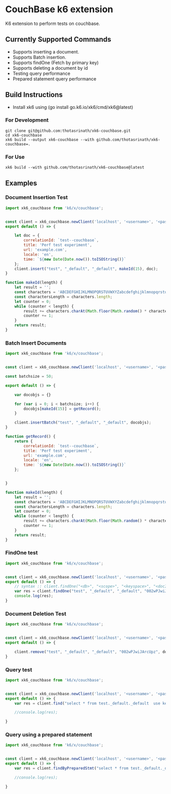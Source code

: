 # CouchBase k6 extension

K6 extension to perform tests on couchbase.

## Currently Supported Commands

- Supports inserting a document.
- Supports Batch insertion.
- Supports findOne (Fetch by primary key)
- Supports deleting a document by id
- Testing query performance
- Prepared statement query performance

## Build Instructions

- Install xk6 using (go install go.k6.io/xk6/cmd/xk6@latest)
### For Development
```shell
git clone git@github.com:thotasrinath/xk6-couchbase.git
cd xk6-couchbase
xk6 build --output xk6-couchbase --with github.com/thotasrinath/xk6-couchbase=.
```
### For Use
```shell
xk6 build --with github.com/thotasrinath/xk6-couchbase@latest
```

## Examples
### Document Insertion Test
```js
import xk6_couchbase from 'k6/x/couchbase';


const client = xk6_couchbase.newClient('localhost', '<username>', '<password>');
export default () => {

    let doc = {
        correlationId: `test--couchbase`,
        title: 'Perf test experiment',
        url: 'example.com',
        locale: 'en',
        time: `${new Date(Date.now()).toISOString()}`
    };
    client.insert("test", "_default", "_default", makeId(15), doc);
}

function makeId(length) {
    let result = '';
    const characters = 'ABCDEFGHIJKLMNOPQRSTUVWXYZabcdefghijklmnopqrstuvwxyz0123456789';
    const charactersLength = characters.length;
    let counter = 0;
    while (counter < length) {
        result += characters.charAt(Math.floor(Math.random() * charactersLength));
        counter += 1;
    }
    return result;
}

```

### Batch Insert Documents
```js
import xk6_couchbase from 'k6/x/couchbase';


const client = xk6_couchbase.newClient('localhost', '<username>', '<password>');

const batchsize = 50;

export default () => {

    var docobjs = {}

    for (var i = 0; i < batchsize; i++) {
        docobjs[makeId(15)] = getRecord();
    }

    client.insertBatch("test", "_default", "_default", docobjs);
}

function getRecord() {
    return {
        correlationId: `test--couchbase`,
        title: 'Perf test experiment',
        url: 'example.com',
        locale: 'en',
        time: `${new Date(Date.now()).toISOString()}`
    };


}

function makeId(length) {
    let result = '';
    const characters = 'ABCDEFGHIJKLMNOPQRSTUVWXYZabcdefghijklmnopqrstuvwxyz0123456789';
    const charactersLength = characters.length;
    let counter = 0;
    while (counter < length) {
        result += characters.charAt(Math.floor(Math.random() * charactersLength));
        counter += 1;
    }
    return result;
}

```
### FindOne test
```js
import xk6_couchbase from 'k6/x/couchbase';


const client = xk6_couchbase.newClient('localhost', '<username>', '<password>');
export default () => {
    // syntax :: client.findOne("<db>", "<scope>", "<keyspace>", "<docId>");
    var res = client.findOne("test", "_default", "_default", "002wPJwiJArcUpz");
    console.log(res);
}

```

### Document Deletion Test
```js
import xk6_couchbase from 'k6/x/couchbase';


const client = xk6_couchbase.newClient('localhost', '<username>', '<password>');
export default () => {

    client.remove("test", "_default", "_default", "002wPJwiJArcUpz", doc);
}

```

### Query test
```js
import xk6_couchbase from 'k6/x/couchbase';


const client = xk6_couchbase.newClient('localhost', '<username>', '<password>');
export default () => {
    var res = client.find("select * from test._default._default  use keys \"00096zszpZaT47X\"");

    //console.log(res);

}
```

### Query using a prepared statement 
```js
import xk6_couchbase from 'k6/x/couchbase';


const client = xk6_couchbase.newClient('localhost', '<username>', '<password>');
export default () => {
    var res = client.findByPreparedStmt("select * from test._default._default  use keys \"00096zszpZaT47X\"");

    //console.log(res);

}
```